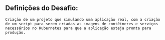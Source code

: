 ## Definições do Desafio:
    
    Criação de um projeto que simulando uma aplicação real, com a criação de um script para serem criadas as imagens de contêineres e serviços necessários no Kubernetes para que a aplicação esteja pronta para produção.
